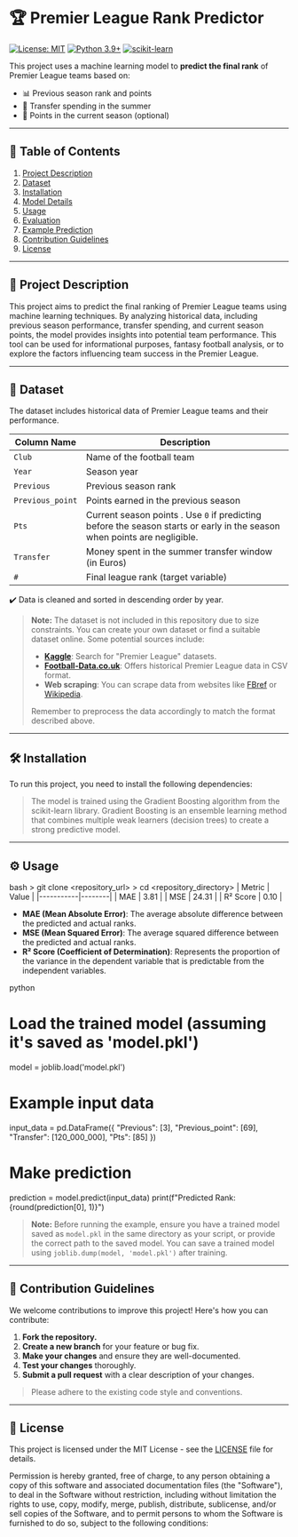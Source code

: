 
# 🏆 Premier League Rank Predictor

<!-- Badges -->
[![License: MIT](https://img.shields.io/badge/License-MIT-yellow.svg)](https://opensource.org/licenses/MIT)
[![Python 3.9+](https://img.shields.io/badge/python-3.9+-blue.svg)](https://www.python.org/downloads/release/python-390/)
[![scikit-learn](https://img.shields.io/badge/scikit--learn-1.0+-orange.svg)](https://scikit-learn.org/)

This project uses a machine learning model to **predict the final rank** of Premier League teams based on:

- 📊 Previous season rank and points
- 💸 Transfer spending in the summer
- 🔢 Points in the current season (optional)

---

## 📌 Table of Contents
1.  [Project Description](#-project-description)
2.  [Dataset](#-dataset)
3.  [Installation](#-installation)
4.  [Model Details](#-model-details)
5.  [Usage](#-usage)
6.  [Evaluation](#-evaluation)
7.  [Example Prediction](#-example-prediction)
8.  [Contribution Guidelines](#-contribution-guidelines)
9.  [License](#-license)

---

## 📝 Project Description

This project aims to predict the final ranking of Premier League teams using machine learning techniques. By analyzing historical data, including previous season performance, transfer spending, and current season points, the model provides insights into potential team performance. This tool can be used for informational purposes, fantasy football analysis, or to explore the factors influencing team success in the Premier League.

---

## 📁 Dataset

The dataset includes historical data of Premier League teams and their performance.

| Column Name        | Description                                                                                                                                |
|--------------------|--------------------------------------------------------------------------------------------------------------------------------------------|
| `Club`             | Name of the football team                                                                                                                  |
| `Year`             | Season year                                                                                                                                |
| `Previous`         | Previous season rank                                                                                                                       |
| `Previous_point`   | Points earned in the previous season                                                                                                       |
| `Pts`              | Current season points .  Use `0` if predicting before the season starts or early in the season when points are negligible. |
| `Transfer`         | Money spent in the summer transfer window (in Euros)                                                                                       |
| `#`              | Final league rank (target variable)                                                                                                      |

✔️ Data is cleaned and sorted in descending order by year.

> **Note:** The dataset is not included in this repository due to size constraints. You can create your own dataset or find a suitable dataset online. Some potential sources include:
>
> *   **[Kaggle](https://www.kaggle.com/)**: Search for "Premier League" datasets.
> *   **[Football-Data.co.uk](https://www.football-data.co.uk/)**: Offers historical Premier League data in CSV format.
> *   **Web scraping**: You can scrape data from websites like [FBref](https://fbref.com/en/) or [Wikipedia](https://www.wikipedia.org/).
>
> Remember to preprocess the data accordingly to match the format described above.

---

## 🛠️ Installation

To run this project, you need to install the following dependencies:

> The model is trained using the Gradient Boosting algorithm from the scikit-learn library. Gradient Boosting is an ensemble learning method that combines multiple weak learners (decision trees) to create a strong predictive model.

---

## ⚙️ Usage

bash
    > git clone <repository_url>
    > cd <repository_directory>
    | Metric    | Value  |
|-----------|--------|
| MAE       | 3.81   |
| MSE       | 24.31  |
| R² Score  | 0.10   |

-   **MAE (Mean Absolute Error)**: The average absolute difference between the predicted and actual ranks.
-   **MSE (Mean Squared Error)**: The average squared difference between the predicted and actual ranks.
-   **R² Score (Coefficient of Determination)**: Represents the proportion of the variance in the dependent variable that is predictable from the independent variables.

python
# Load the trained model (assuming it's saved as 'model.pkl')
model = joblib.load('model.pkl')

# Example input data
input_data = pd.DataFrame({
    "Previous": [3],
    "Previous_point": [69],
    "Transfer": [120_000_000],
    "Pts": [85]
})

# Make prediction
prediction = model.predict(input_data)
print(f"Predicted Rank: {round(prediction[0], 1)}")
> **Note:**  Before running the example, ensure you have a trained model saved as `model.pkl` in the same directory as your script, or provide the correct path to the saved model.  You can save a trained model using `joblib.dump(model, 'model.pkl')` after training.

---

## 🤝 Contribution Guidelines

We welcome contributions to improve this project! Here's how you can contribute:

1.  **Fork the repository.**
2.  **Create a new branch** for your feature or bug fix.
3.  **Make your changes** and ensure they are well-documented.
4.  **Test your changes** thoroughly.
5.  **Submit a pull request** with a clear description of your changes.

> Please adhere to the existing code style and conventions.

---

## 📜 License

This project is licensed under the MIT License - see the [LICENSE](LICENSE) file for details.

Permission is hereby granted, free of charge, to any person obtaining a copy
of this software and associated documentation files (the "Software"), to deal
in the Software without restriction, including without limitation the rights
to use, copy, modify, merge, publish, distribute, sublicense, and/or sell
copies of the Software, and to permit persons to whom the Software is
furnished to do so, subject to the following conditions:
